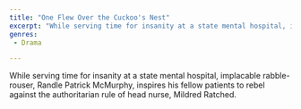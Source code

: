 ```yaml
---
title: "One Flew Over the Cuckoo's Nest"
excerpt: "While serving time for insanity at a state mental hospital, implacable rabble-rouser, Randle Patrick McMurphy, inspires his fellow patients to rebel aga..."
genres: 
 - Drama

---
```


While serving time for insanity at a state mental hospital, implacable rabble-rouser, Randle Patrick McMurphy, inspires his fellow patients to rebel against the authoritarian rule of head nurse, Mildred Ratched.
